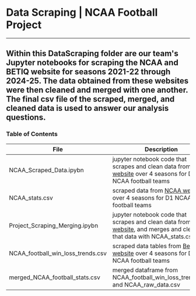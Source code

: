 # Data Scraping | NCAA Football Project
---
Within this DataScraping folder are our team's Jupyter notebooks for scraping the NCAA and BETIQ website for seasons 2021-22 through 2024-25. The data obtained from these websites were then cleaned and merged with one another. The final csv file of the scraped, merged, and cleaned data is used to answer our analysis questions. 
---
### Table of Contents
| File | Description |
| ------ | ------ |
| NCAA_Scraped_Data.ipybn | jupyter notebook code that scrapes and clean data from [NCAA website](https://stats.ncaa.org/rankings?sport_code=MFB&division=11) over 4 seasons for D1 NCAA football teams |
| NCAA_stats.csv | scraped data from [NCAA website](https://stats.ncaa.org/rankings?sport_code=MFB&division=11) over 4 seasons for D1 NCAA football teams |
| Project_Scraping_Merging.ipybn | jupyter notebook code that scrapes and clean data from [BetIQ website](https://betiq.teamrankings.com/college-football/betting-trends/win-loss-records/), and merges and cleans that data with NCAA_stats.csv |
| NCAA_football_win_loss_trends.csv | scraped data tables from [BetIQ website](https://betiq.teamrankings.com/college-football/betting-trends/win-loss-records/) over 4 seasons for D1 NCAA football teams |
| merged_NCAA_football_stats.csv | merged dataframe from NCAA_football_win_loss_trends.csv and NCAA_raw_data.csv |
